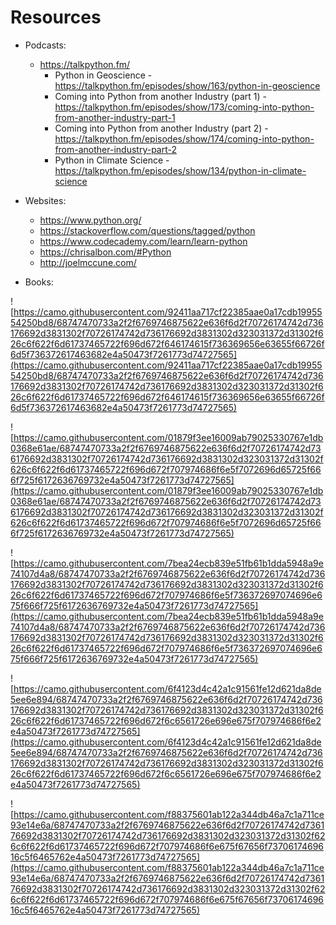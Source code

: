 # Resources

* Podcasts:
    * https://talkpython.fm/
        * Python in Geoscience - https://talkpython.fm/episodes/show/163/python-in-geoscience
        * Coming into Python from another Industry (part 1) - https://talkpython.fm/episodes/show/173/coming-into-python-from-another-industry-part-1
        * Coming into Python from another Industry (part 2) - https://talkpython.fm/episodes/show/174/coming-into-python-from-another-industry-part-2
        * Python in Climate Science - https://talkpython.fm/episodes/show/134/python-in-climate-science

* Websites:
    * https://www.python.org/
    * https://stackoverflow.com/questions/tagged/python
    * https://www.codecademy.com/learn/learn-python
    * https://chrisalbon.com/#Python
    * http://joelmccune.com/


* Books:

![https://camo.githubusercontent.com/92411aa717cf22385aae0a17cdb1995554250bd8/68747470733a2f2f6769746875622e636f6d2f70726174742d736176692d3831302f70726174742d736176692d3831302d323031372d31302f626c6f622f6d61737465722f696d672f646174615f736369656e63655f66726f6d5f736372617463682e4a50473f7261773d74727565](https://camo.githubusercontent.com/92411aa717cf22385aae0a17cdb1995554250bd8/68747470733a2f2f6769746875622e636f6d2f70726174742d736176692d3831302f70726174742d736176692d3831302d323031372d31302f626c6f622f6d61737465722f696d672f646174615f736369656e63655f66726f6d5f736372617463682e4a50473f7261773d74727565)

![https://camo.githubusercontent.com/01879f3ee16009ab79025330767e1db0368e61ae/68747470733a2f2f6769746875622e636f6d2f70726174742d736176692d3831302f70726174742d736176692d3831302d323031372d31302f626c6f622f6d61737465722f696d672f707974686f6e5f7072696d65725f666f725f6172636769732e4a50473f7261773d74727565](https://camo.githubusercontent.com/01879f3ee16009ab79025330767e1db0368e61ae/68747470733a2f2f6769746875622e636f6d2f70726174742d736176692d3831302f70726174742d736176692d3831302d323031372d31302f626c6f622f6d61737465722f696d672f707974686f6e5f7072696d65725f666f725f6172636769732e4a50473f7261773d74727565)

![https://camo.githubusercontent.com/7bea24ecb839e51fb61b1dda5948a9e74107d4a8/68747470733a2f2f6769746875622e636f6d2f70726174742d736176692d3831302f70726174742d736176692d3831302d323031372d31302f626c6f622f6d61737465722f696d672f707974686f6e5f736372697074696e675f666f725f6172636769732e4a50473f7261773d74727565](https://camo.githubusercontent.com/7bea24ecb839e51fb61b1dda5948a9e74107d4a8/68747470733a2f2f6769746875622e636f6d2f70726174742d736176692d3831302f70726174742d736176692d3831302d323031372d31302f626c6f622f6d61737465722f696d672f707974686f6e5f736372697074696e675f666f725f6172636769732e4a50473f7261773d74727565)

![https://camo.githubusercontent.com/6f4123d4c42a1c91561fe12d621da8de5ee6e894/68747470733a2f2f6769746875622e636f6d2f70726174742d736176692d3831302f70726174742d736176692d3831302d323031372d31302f626c6f622f6d61737465722f696d672f6c6561726e696e675f707974686f6e2e4a50473f7261773d74727565](https://camo.githubusercontent.com/6f4123d4c42a1c91561fe12d621da8de5ee6e894/68747470733a2f2f6769746875622e636f6d2f70726174742d736176692d3831302f70726174742d736176692d3831302d323031372d31302f626c6f622f6d61737465722f696d672f6c6561726e696e675f707974686f6e2e4a50473f7261773d74727565)

![https://camo.githubusercontent.com/f88375601ab122a344db46a7c1a711ce93e14e6a/68747470733a2f2f6769746875622e636f6d2f70726174742d736176692d3831302f70726174742d736176692d3831302d323031372d31302f626c6f622f6d61737465722f696d672f707974686f6e675f67656f7370617469616c5f6465762e4a50473f7261773d74727565](https://camo.githubusercontent.com/f88375601ab122a344db46a7c1a711ce93e14e6a/68747470733a2f2f6769746875622e636f6d2f70726174742d736176692d3831302f70726174742d736176692d3831302d323031372d31302f626c6f622f6d61737465722f696d672f707974686f6e675f67656f7370617469616c5f6465762e4a50473f7261773d74727565)
